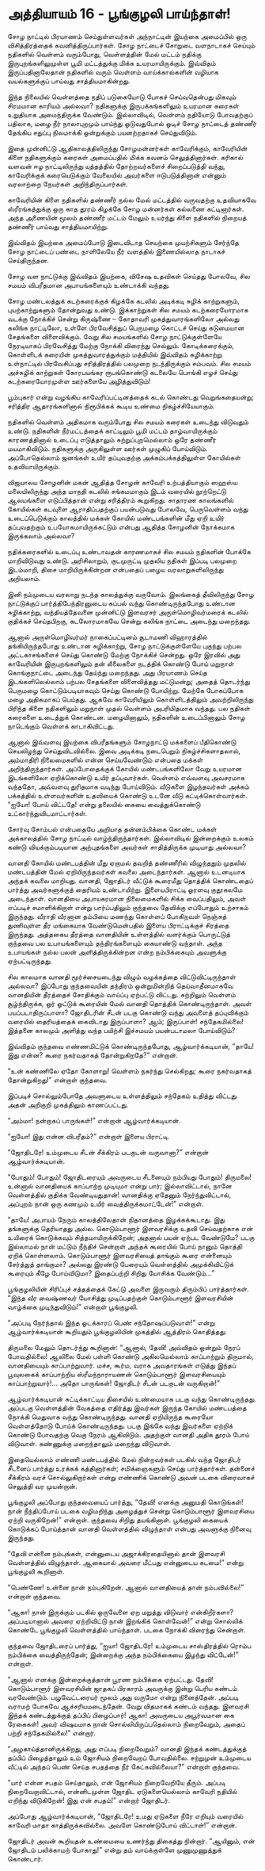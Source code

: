 # அத்தியாயம் 16 - பூங்குழலி பாய்ந்தாள்!

சோழ நாட்டில் பிரயாணம் செய்துள்ளவர்கள் அந்நாட்டின் இயற்கை அமைப்பில் ஒரு விசித்திரத்தைக் கவனித்திருப்பார்கள். சோழ நாட்டைச் சோறுடை வளநாடாகச் செய்யும் நதிகளில் வெள்ளம் வரும்போது, வெள்ளத்தின் மேல் மட்டம் நதிக்கு இருபுறங்களிலுமுள்ள பூமி மட்டத்துக்கு மிக்க உயரமாயிருக்கும். இவ்விதம் இருப்பதினாலேதான் நதிகளில் வரும் வெள்ளம் வாய்க்கால்களின் வழியாக வயல்களுக்குப் பாய்வது சாத்தியமாகின்றது.

இந்த நிலையில் வெள்ளத்தை நதிப் படுகையோடு போகச் செய்வதென்பது மிகவும் சிரமமான காரியம் அல்லவா? நதிகளுக்கு இருபக்கங்களிலும் உயரமான கரைகள் உறுதியாக அமைந்திருக்க வேண்டும். இல்லாவிடில், வெள்ளம் நதியோடு போவதற்குப் பதிலாக, மழை நீர் நாலாபுறமும் பாய்ந்து ஓடுவதுபோல் ஓடிச் சோழ நாட்டைத் தண்ணீர் தேங்கிய சதுப்பு நிலமாக்கி ஒன்றுக்கும் பயனற்றதாகச் செய்துவிடும்.

இதை முன்னிட்டு ஆதிகாலத்திலிருந்து சோழமன்னர்கள் காவேரிக்கும், காவேரியின் கிளை நதிகளுக்கும் கரைகள் அமைப்பதில் மிக்க கவனம் செலுத்தினார்கள். கரிகால் வளவன் ஈழ நாட்டிலிருந்து யுத்தத்தில் தோற்றவர்களைச் சிறைப்படுத்தி வந்து, காவேரிக்குக் கரையெடுக்கும் வேலையில் அவர்களை ஈடுபடுத்தினான் என்னும் வரலாற்றை நேயர்கள் அறிந்திருப்பார்கள்.

காவேரியின் கிளை நதிகளில் தண்ணீர் நல்ல மேல் மட்டத்தில் வருவதற்கு உதவியாகவே ஸ்ரீரங்கத்துக்கு ஒரு காத தூரம் கிழக்கே சோழ மன்னர்கள் கல்லணை கட்டினார்கள். அந்த அணையின் மூலம் தண்ணீர் மட்டம் மேலும் உயர்ந்து கிளை நதிகளில் நிறையத் தண்ணீர் பாய்வது சாத்தியமாயிற்று.

இவ்விதம் இயற்கை அமைப்போடு இடைவிடாத செயற்கை முயற்சிகளும் சேர்ந்தே சோழ நாட்டைப் பண்டை நாளிலேயே நீர் வளத்தில் இணையில்லாத நாடாகச் செய்திருந்தன.

சோழ வள நாட்டுக்கு இவ்விதம் இயற்கை, விசேஷ உதவிகள் செய்தது போலவே, சில சமயம் விபரீதமான அபாயங்களையும் உண்டாக்கி வந்தது.

சோழ மண்டலத்துக் கடற்கரைக்குக் கிழக்கே கடலில் அடிக்கடி சுழிக் காற்றுகளும், புயற்காற்றுகளும் தோன்றுவது உண்டு. இக்காற்றுகள் சில சமயம் கடற்கரையோரமாக வடக்கு நோக்கிச் சென்று கிருஷ்ணை &#8211; கோதாவரி முகத்துவாரங்களிலோ அல்லது கலிங்க நாட்டிலோ, உள்ளே பிரவேசித்துப் பெருமழை கொட்டச் செய்து கடுமையான சேதங்களை விளைவிக்கும். வேறு சில சமயங்களில் சோழ நாட்டுக்குள்ளேயே நேரடியாகப் பிரவேசித்து மேற்கு நோக்கி விரைந்து செல்லும். கோடிக்கரைக்கும், கொள்ளிடக் கரையின் முகத்துவாரத்துக்கும் மத்தியில் இவ்விதம் சுழிக்காற்று உள்நாட்டில் பிரவேசிப்பது சரித்திரத்தில் பலமுறை நடந்திருக்கும் சம்பவம். சில சமயம் அச்சுழிக் காற்றுகள் கோரபயங்கர ரூபங்கொண்டு கடலையே பொங்கி எழச் செய்து கடற்கரையோரமுள்ள ஊர்களையே அழித்துவிடும்!

பூம்புகார் என்று வழங்கிய காவேரிப்பட்டினத்தைக் கடல் கொண்டது வெறுங்கதையன்று; சரித்திர ஆதாரங்களினால் நிரூபிக்கக் கூடிய உண்மை நிகழ்ச்சியேயாகும்.

நதிகளில் வெள்ளம் அதிகமாக வரும்போது சில சமயம் கரைகள் உடைந்து விடுவதும் உண்டு. நதிகளின் நீர்மட்டத்தைக் காட்டிலும் பூமி மட்டம் தாழ்வாயிருக்கும் காரணத்தினால் உடைப்பு எடுத்தாலும் சுற்றுப்புறமெல்லாம் ஒரே தண்ணீர் மயமாகிவிடும். நதிகளுக்கு அருகிலுள்ள ஊர்கள் முழுகிப் போய்விடும். அப்போதெல்லாம் ஜனங்கள் உயிர் தப்புவதற்கு அக்கம்பக்கத்திலுள்ள கோயில்கள் உதவியாயிருக்கும்.

விஜயாலய சோழனின் மகன் ஆதித்த சோழன் காவேரி உற்பத்தியாகும் ஸஹஸ்ய மலையிலிருந்து அந்த மாநதி கடலில் சங்கமமாகும் இடம் வரையில் நூற்றெட்டு ஆலயங்களை எடுப்பித்தான் என்று சரித்திரம் கூறுகிறது. சாதாரண காலங்களில் கோயில்கள் கடவுளை ஆராதிப்பதற்குப் பயன்படுவது போலவே, பெருவெள்ளம் வந்து உடைப்பெடுக்கும் காலத்தில் மக்கள் கோயில் மண்டபங்களின் மீது ஏறி உயிர் தப்புவதற்கும் உபயோகமாயிருக்கட்டும் என்பது ஆதித்த சோழனின் நோக்கமாக இருக்கலாம் அல்லவா?

நதிக்கரைகளில் உடைப்பு உண்டாவதன் காரணமாகச் சில சமயம் நதிகளின் போக்கே மாறிவிடுவது உண்டு. அரிசிலாறும், குடமுருட்டி முதலிய நதிகள் இப்படி பலமுறை இடம்மாறி, திசை மாறியிருக்கின்றன என்பதைப் பழைய வரலாறுகளிலிருந்து அறியலாம்.

இனி நம்முடைய வரலாறு நடந்த காலத்துக்கு வருவோம். இலங்கைத் தீவிலிருந்து சோழ நாட்டுக்குப் பார்த்திபேந்திரனுடைய கப்பல் வந்து கொண்டிருந்தபோது உண்டான சுழிக்காற்று, வந்தியத்தேவனை முன்னிட்டு இளவரசர் அருள்மொழிவர்மரைக் கடலில் குதிக்கச் செய்தபிறகு, கடலோரமாகவே சென்று கலிங்க நாட்டை அடைந்து மறைந்தது.

ஆனால் அருள்மொழிவர்மர் நாகைப்பட்டினம் சூடாமணி விஹாரத்தில் தங்கியிருந்தபோது உண்டான சுழிக்காற்று, சோழ நாட்டுக்குள்ளேயே புகுந்து பற்பல அட்டகாசங்களைச் செய்து கொண்டு மேற்கு நோக்கிச் சென்றது. ஒரே இரவில் அது காவேரியின் இருபுறங்களிலும் தன் லீலைகளை நடத்திக் கொண்டு போய் மறுநாள் கொங்குநாட்டை அடைந்து தேய்ந்து மறைந்தது. அது பிரயாணம் செய்த இடங்களிலெல்லாம் பற்பல சேதங்களை விளைவித்தது மட்டுமன்று; அதைத் தொடர்ந்து பெருமழை கொட்டும்படியாகவும் செய்து கொண்டு போயிற்று. மேற்கே போகப்போக மழை அதிகமாகப் பெய்தது. ஆகவே காவேரியிலும் கொள்ளிடத்திலும் அவற்றிலிருந்து பிரிந்த கிளை நதிகளிலும் மறுநாள் முதல் வெள்ளம் அபரிமிதமாக வந்தது. பல நதிகள் கரைகளை உடைத்துக் கொண்டன. மழையினாலும், நதிகளின் உடைப்பினாலும் சோழ நாடெங்கும் வெள்ளக் காடாகிவிட்டது.

ஆனால் இவ்வளவு இயற்கை விபரீதங்களும் சோழநாட்டு மக்களைப் பீதிகொண்டு செயலிழந்து செய்துவிடவில்லை. இவை அடிக்கடி நடைபெறும் நிகழ்ச்சிகளாதலால், அம்மாதிரி நிலைமைகளில் என்ன செய்யவேண்டும் என்பதை மக்கள் அறிந்திருந்தார்கள். அப்போதைக்குக் கோயில் மண்டபங்களிலோ வேறு உயரமான இடங்களிலோ ஏறிக்கொண்டு உயிர் தப்புவார்கள். வெள்ளம் எவ்வளவு அவசரமாக வந்ததோ, அவ்வளவு துரிதமாக வடிந்து போய்விடும். வீடுகளை இழந்தவர்கள் அக்கம் பக்கத்தில் உள்ளவர்களின் உதவியைக் கொண்டு உடனே வீடு கட்டிக்கொள்வார்கள். &#8220;ஐயோ! போய் விட்டதே! என்று தலையில் கையை வைத்துக்கொண்டு உட்கார்ந்துவிடமாட்டார்கள்.

சோர்வு சோம்பல் என்பதையே அறியாத தன்னம்பிக்கை கொண்ட மக்கள் அக்காலத்தில் சோழ நாட்டில் வாழ்ந்திருந்தார்கள். இல்லாவிடில் இன்றைக்கும் உலகம் கண்டு வியக்கும்படியான அற்புதங்களை அவர்கள் சாதித்திருக்க முடியாது அல்லவா?

வானதி கோயில் மண்டபத்தின் மீது ஏறாமல் தவறித் தண்ணீரில் விழுந்ததும் முதலில் மண்டபத்தின் மேல் ஏறியிருந்தவர்கள் கவலை அடைந்தார்கள். ஆனால் உடனடியாக அந்தக் கவலை மாறியது. வானதி, ஜோதிடர் வீட்டுக் கூரைமீது தொத்திக் கொண்டதைப் பார்த்து அவர்களுக்குத் தைரியம் உண்டாயிற்று. இளையபிராட்டி ஓரளவு குதூகலமே அடைந்தாள். வானதியை அபாயகரமான நிலைமைகளில் சிக்க வைப்பதிலும், அவள் எப்படிச் சமாளிக்கிறாள் என்று பார்ப்பதிலும் குந்தவை தேவிக்கு எப்போதும் உற்சாகம் இருந்தது. வீராதி வீரனான தம்பியை மணந்து கொள்ளப் போகிறவள் நெஞ்சுத் துணிவுள்ள தீர மங்கையாக வேண்டுமென்பதில் இளைய பிராட்டிக்குச் சிரத்தை இருந்தது. அத்தகைய தீரத்தை வானதியின் உள்ளத்தில் வளர்க்கும் பொருட்டுத் குந்தவை பல உபாயங்களையும் தந்திரங்களையும் கையாண்டு வந்தாள். அந்த உபாயங்கள் நல்ல பலன் அளித்திருக்கின்றன என்ற நம்பிக்கையும் அவளுக்கு ஏற்பட்டிருந்தது.

சில காலமாக வானதி மூர்ச்சையடைந்து விழும் வழக்கத்தை விட்டுவிட்டிருந்தாள் அல்லவா? இப்போது குந்தவையின் தந்திரம் ஒன்றுமின்றித் தெய்வாதீனமாகவே வானதியின் தீரத்தைச் சோதிக்கும் வாய்ப்பு ஏற்பட்டு விட்டது. சுற்றிலும் வெள்ளம் சூழ்ந்திருக்க, ஓர் ஓட்டுக் கூரையின் மேல் வானதி தொத்திக் கொண்டிருந்தாள். அவள் பயப்படாதிருப்பாளா? ஜோதிடரின் சீடன் படகு கொண்டு வந்து அவளைத் தப்புவிக்கும் வரையில் தைரியத்தைக் கைவிடாது இருப்பாளா? ஆம்; இருப்பாள்! சந்தேகமில்லை! இத்தனை காலமும் அளித்து வந்த பயிற்சி இச்சமயம் பயன்படாமலா போய்விடும்?

இவ்விதம் குந்தவை எண்ணமிட்டுக் கொண்டிருந்தபோது, ஆழ்வார்க்கடியான், &#8220;தாயே! இது என்ன? கூரை நகர்வதாகத் தோன்றுகிறதே?&#8221; என்றான்.

&#8220;உன் கண்ணிலே ஏதோ கோளாறு! வெள்ளம் நகர்ந்து செல்கிறது; கூரை நகர்வதாகத் தோன்றுகிறது!&#8221; என்றாள் குந்தவை.

இப்படிச் சொல்லும்போதே அவளுடைய உள்ளத்திலும் சந்தேகம் உதித்து விட்டது. அதன் அறிகுறி முகத்திலும் காணப்பட்டது.

&#8220;அம்மா! நன்றாகப் பாருங்கள்!&#8221; என்றான் ஆழ்வார்க்கடியான்.

&#8220;ஐயோ! இது என்ன விபரீதம்?&#8221; என்றாள் இளைய பிராட்டி.

&#8220;ஜோதிடரே! உம்முடைய சீடன் சீக்கிரம் படகுடன் வருவானா?&#8221; என்றான் ஆழ்வார்க்கடியான்.

&#8220;போதும்! போதும்! ஜோதிடரையும் அவருடைய சீடனையும் நம்பியது போதும்! திருமலை! உன்னால் வானதியைக் காப்பாற்ற முடியுமா என்று பார்; இல்லாவிட்டால், நானே வெள்ளத்தில் குதிக்க வேண்டியதுதான்! வானதிக்கு ஏதேனும் நேர்ந்துவிட்டால், அப்புறம் நான் ஒரு கணமும் உயிர் வைத்திருக்கமாட்டேன்!&#8221; என்றாள்.

&#8220;தாயே! அபாயம் நேரும் காலத்திலேதான் நிதானத்தை இழக்கக்கூடாது. இது தங்களுக்கு தெரியாதது அல்ல. கொடும்பாளூர் இளவரசிக்கு உதவி செய்வதற்காக என் உயிரைக் கொடுக்கவும் சித்தமாயிருக்கிறேன்; அதனால் பயன் ஏற்பட வேண்டுமே? படகு இல்லாமல் நான் மட்டும் நீந்திச் சென்றாள் அந்தக் கூரையில் போய் நானும் தொத்தி ஏறிக் கொள்ளலாம். கொடும்பாளூர் இளவரசியைத் தாங்கும் கூரை என்னையும் சேர்த்துத் தாங்குமா? அல்லது இரண்டு பேரையும் வெள்ளத்தில் அமுக்கிவிட்டுக் கூரையும் கீழே போய்விடுமா? இதைப்பற்றி சிறிது யோசிக்க வேண்டும்&#8230;&#8221;

பூங்குழலியின் சிரிப்புச் சத்தத்தைக் கேட்டு அவளை இருவரும் திரும்பிப் பார்த்தார்கள். &#8220;இந்த வீர வைஷ்ணவர் யோசித்து முடிப்பதற்குள் கொடும்பாளூர் இளவரசியின் வாழ்க்கை முடிந்துவிடும்!&#8221; என்றாள் பூங்குழலி.

&#8220;அப்படி நேர்ந்தால் இந்த ஓடக்காரப் பெண் சந்தோஷப்படுவாள்!&#8221; என்று ஆழ்வார்க்கடியான் கூறியதும் பூங்குழலியின் முகத்தில் ஆத்திரம் கொதித்தது.

திருமலை மேலும் தொடர்ந்து கூறினான்: &#8220;ஆனால், தேவி! அவ்விதம் ஒன்றும் நேரப் போவதில்லை! ஆலிலை மேல் பள்ளி கொண்டு அகிலமெல்லாம் காப்பாற்றும் திருமால், வானதியையும் காப்பாற்றுவார். மச்ச, கூர்ம, வராக அவதாரங்கள் எடுத்து இந்தப் பூவுலகைக் காப்பாற்றிய ஸ்ரீமந்நாராயணன் கொடும்பாளூர் இளவரசியையும் காப்பாற்றுவார்!&#8230; அதோ பாருங்கள்! ஜோதிடர் சீடன் படகுடன் வருகிறான்!&#8221;

ஆழ்வார்க்கடியான் சுட்டிக்காட்டிய திசையில் உண்மையாக படகு வந்து கொண்டிருந்தது. அப்படகு வெள்ளத்தின் வேகத்தை எதிர்த்து இவர்கள் இருந்த கோயில் மண்டபத்தை நோக்கி மெதுவாக வந்து கொண்டிருந்தது. வானதி ஏறியிருந்த கூரையோ வெள்ளத்தோடு போய்க் கொண்டிருந்தது. படகு இங்கே வந்து இவர்களை ஏற்றிக் கொண்டு போவதற்கு வெகு நேரம் ஆகிவிடும். அதற்குள் வானதி அதிக தூரம் போய் விடுவாள். கண்ணுக்கு மறைந்தாலும் மறைந்து விடுவாள்.

இதையெல்லாம் எண்ணி மண்டபத்தில் மேல் நின்றவர்கள் படகில் வந்த ஜோதிடர் சீடனைப் பார்த்து உரக்கக் கத்தினார்கள்; சமிக்ஞைகளும் செய்து பார்த்தார்கள். தன்னைச் சீக்கிரம் வரச் சொல்லுகிறார்கள் என்று எண்ணிக் கொண்டு அவன் படகை விரைவாகச் செலுத்தி வர முயன்றான்.

பூங்குழலி அப்போது குந்தவையைப் பார்த்து, &#8220;தேவி! எனக்கு அனுமதி கொடுங்கள்! நான் நீந்திப்போய் படகை வழிமறிந்து அழைத்துச் சென்று கொடும்பாளூர் இளவரசியை ஏற்றி வருகிறேன்!&#8221; என்றாள். குந்தவை சிறிது தயங்கினாள். பூங்குழலி கையைக் கொடுக்கப் போய்த்தான் வானதி வெள்ளத்தில் விழுந்தாள் என்பது அவளுக்கு நினைவு இருந்தது.

&#8220;தேவி என்னை நம்புங்கள், என்னுடைய அஜாக்கிரதையினால் தான் இளவரசி வெள்ளத்தில் விழுந்தாள். ஆகையால் அவரை மீட்பது என்னுடைய கடமை!&#8221; என்று பூங்குழலி கூறினாள்.

&#8220;பெண்ணே! உன்னை நான் நம்புகிறேன். ஆனால் வானதியைத் தான் நம்பவில்லை!&#8221; என்றாள் குந்தவை.

&#8220;ஆகா! நான் இருக்கும் படகில் ஒருவேளை ஏற மறுத்து விடுவார் என்கிறீர்களா? அப்படியானால் அவரை ஏற்றிவிட்டு நான் இறங்கிக் கொள்வேன்!&#8221; என்று சொல்லிக் கொண்டே பூங்குழலி வெள்ளத்தில் பாய்ந்தாள். படகை நோக்கி விரைந்து சென்றாள்.

குந்தவை ஜோதிடரைப் பார்த்து, &#8220;ஐயா! ஜோதிடரே! உம்முடைய சாஸ்திரத்தில் ரொம்ப நம்பிக்கை வைத்திருந்தேன்; இன்றைக்கு அந்த நம்பிக்கையை இழந்து விட்டேன்!&#8221; என்றாள்.

&#8220;ஆனால் எனக்கு இன்றைக்குத்தான் பூரண நம்பிக்கை ஏற்பட்டது. தேவி! கொடும்பாளூர் இளவரசியின் ஜாதகப் பிரகாரம் அவருக்கு இன்று பெரிய கண்டம் வரவேண்டும். பழுவேட்டரையர் மூலம் அது வருமோ என்று நினைத்தேன். அப்படி வராமற் போகவே ஆச்சரியமடைந்தேன். வேறு விதமாகக் கண்டம் வந்தது. இளவரசி இந்தக் கண்டத்துக்குத் தப்பிப் பிழைப்பார்! ஆகா! அவருடைய அபூர்வமான கை ரேகைகள்! அவர் விஷயமாக நான் சொல்லியிருப்பதெல்லாம் நிறைவேறும், அதைப் பற்றி சந்தேகமில்லை!&#8221; என்றார்.

&#8220;அழகாய்த்தானிருக்கிறது, அது எப்படி நிறைவேறும்? வானதி இந்தக் கண்டத்துக்குத் தப்பிப் பிழைத்தாலும் உம் ஜோசியம் நிறைவேறப் போவதில்லை. சற்றுமுன் உம்முடைய வீட்டில் அந்தப் பெண் செய்த சபதத்தை நீர் கேட்கவில்லையா?&#8221; என்றாள் குந்தவை.

&#8220;யார் என்ன சபதம் செய்தாலும், என் ஜோசியம் நிறைவேறியே தீரும். அப்படி நிறைவேறாவிட்டால், என்னிடமுள்ள ஜோதிட ஏடுகளையெல்லாம் காவேரி நதியில் எறிந்து விடுகிறேன்! இது என் சபதம்!&#8221; என்றார் ஜோதிடர்.

அப்போது ஆழ்வார்க்கடியான், &#8220;ஜோதிடரே! உமது ஏடுகளை நீரே எறியும் வரையில் காவேரி மாதா காத்திருக்கவில்லை. அவளே கொண்டுபோய் விட்டாள்!&#8221; என்றான்.

ஜோதிடர் அவன் கூறியதன் உண்மையை உணர்ந்து திகைத்து நின்றார். &#8220;ஆயினும், என் ஜோதிடம் பலிக்காமற் போகாது!&#8221; என்று தம் வாய்க்குள்ளே முணுமுணுத்துக் கொண்டார்.